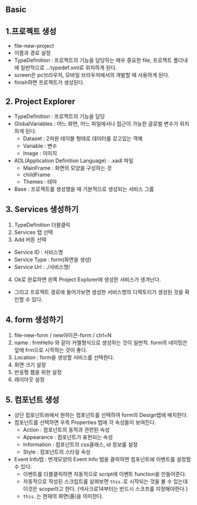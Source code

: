 ## Basic

## 1.프로젝트 생성
- file-new-project
- 이름과 경로 설정
- TypeDefinition : 프로젝트의 기능을 담당하는 매우 중요한 file, 프로젝트 폴더내에 일반적으로 ...typedef.xml로 위치하게 된다.
- screen은 pc브라우저, 모바일 브라우저에서의 개발할 때 사용하게 된다.
- finish하면 프로젝트가 생성된다.

## 2. Project Explorer
- TypeDefinition : 프로젝트의 기능을 담당
- GlobalVariables : 어느 화면, 어느 파일에서나 접근이 가능한 글로벌 변수가 위치하게 된다.
  - Dataset : 2차원 테이블 형태로 데이터를 갖고있는 객체
  - Variable : 변수
  - Image : 이미지
- ADL(Application Definition Language) : .xadl 파일
  - MainFrame : 화면의 모양을 구성하는 것
  - childFrame
  - Themes : 테마
- Base : 프로젝트를 생성했을 때 기본적으로 생성되는 서비스 그룹


## 3. Services 생성하기
1. TypeDefinition 더블클릭
2. Services 탭 선택
3. Add 버튼 선택
  - Service ID : 서비스명
  - Service Type : form(화면을 생성)
  - Service Url : ./서비스명/
4. Ok로 완료하면 왼쪽 Project Explorer에 생성한 서비스가 생겨난다.
  - 그리고 프로젝트 경로에 들어가보면 생성한 서비스명의 디렉토리가 생성된 것을 확인할 수 있다.

## 4. form 생성하기
1. file-new-form / new아이콘-form / ctrl+N
2. name : frmHello 와 같이 카멜형식으로 생성하는 것이 일반적. form의 네이밍은 앞에 frm으로 시작하는 것이 좋다.
3. Location : form을 생성할 서비스를 선택한다.
4. 화면 크기 설정
5. 반응형 웹을 위한 설정
6. 레이아웃 설정

## 5. 컴포넌트 생성
- 상단 컴포넌트바에서 원하는 컴포넌트를 선택하여 form의 Design탭에 배치한다.
- 컴포넌트를 선택하면 우측 Properties 탭에 각 속성들이 보여진다.
  - Action : 컴포넌트의 동작과 관련된 속성
  - Appearance : 컴포넌트가 표현되는 속성
  - Information : 컴포넌트의 css클래스, id 정보를 설정
  - Style : 컴포넌트의 스타일 속성
- Event Info탭 : 번개모양의 Event Info 탭을 클릭하면 컴포넌트에 이벤트를 설정할 수 있다.
  - 이벤트를 더블클릭하면 자동적으로 script에 이벤트 function을 만들어준다.
  - 자동적으로 작성된 스크립트를 살펴보면 `this.`로 시작되는 것을 볼 수 있는데 이것은 scope라고 한다. (넥사크로14부터는 반드시 스코프를 지정해야한다.)
  - `this.`는 현재의 화면(폼)을 의미한다.
